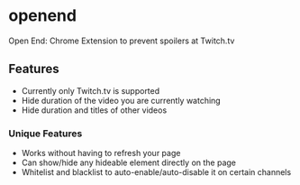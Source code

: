 # openend
Open End: Chrome Extension to prevent spoilers at Twitch.tv

## Features
- Currently only Twitch.tv is supported
- Hide duration of the video you are currently watching
- Hide duration and titles of other videos

### Unique Features
- Works without having to refresh your page
- Can show/hide any hideable element directly on the page
- Whitelist and blacklist to auto-enable/auto-disable it on certain channels
